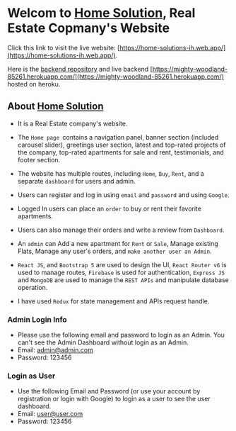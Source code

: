 # Welcom to [Home Solution](https://home-solutions-ih.web.app/), Real Estate Copmany's Website

Click this link to visit the live website: [https://home-solutions-ih.web.app/](https://home-solutions-ih.web.app/).

Here is the [backend repository](https://github.com/sisrafilss/home-solution-server) and live backend [https://mighty-woodland-85261.herokuapp.com/](https://mighty-woodland-85261.herokuapp.com/) hosted on heroku.



## About [Home Solution](https://home-solutions-ih.web.app/)

* It is a Real Estate company's website.

* The `Home page `contains a navigation panel, banner section (included carousel slider), greetings user section, latest and top-rated projects of the company, top-rated apartments for sale and rent, testimonials, and footer section.

* The website has multiple routes, including `Home`, `Buy`, `Rent`, and a separate `dashboard` for users and admin.

* Users can register and log in using `email` and `password` and using `Google`.

* Logged In users can place an `order` to buy or rent their favorite apartments.

* Users can also manage their orders and write a review from `Dashboard`.

* An `admin` can Add a new apartment for `Rent` or `Sale`, Manage existing Flats, Manage any user's orders, and `make another user an Admin`.

* `React JS`, and `Bootstrap 5` are used to design the UI, `React Router v6` is used to manage routes, `Firebase` is used for authentication, `Express JS` and `MongoDB` are used to manage the `REST APIs` and manipulate database operation.

* I have used `Redux` for state management and APIs request handle.



### Admin Login Info
* Please use the following email and password to login as an Admin. You can't see the Admin Dashboard without login as an Admin.
* Email: admin@admin.com
* Password: 123456

### Login as User
* Use the following Email and Password (or use your account by registration or login with Google) to login as a user to see the user dashboard.
* Email: user@user.com
* Password: 123456



